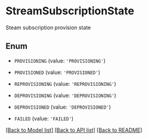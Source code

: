 # StreamSubscriptionState

Steam subscription provision state

## Enum

* `PROVISIONING` (value: `'PROVISIONING'`)

* `PROVISIONED` (value: `'PROVISIONED'`)

* `REPROVISIONING` (value: `'REPROVISIONING'`)

* `DEPROVISIONING` (value: `'DEPROVISIONING'`)

* `DEPROVISIONED` (value: `'DEPROVISIONED'`)

* `FAILED` (value: `'FAILED'`)

[[Back to Model list]](../README.md#documentation-for-models) [[Back to API list]](../README.md#documentation-for-api-endpoints) [[Back to README]](../README.md)


